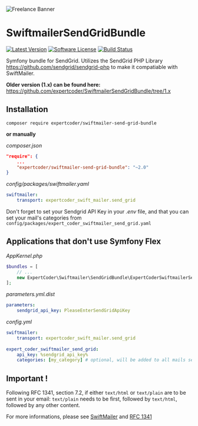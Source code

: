 ![Freelance Banner](https://s3.eu-central-1.amazonaws.com/static.expertcoder.io/github-banner/banner.png)

# SwiftmailerSendGridBundle

[![Latest Version](https://img.shields.io/github/release/expertcoder/SwiftmailerSendGridBundle.svg?style=flat-square)](https://github.com/expertcoder/SwiftmailerSendGridBundle/releases)
[![Software License](https://img.shields.io/badge/license-MIT-brightgreen.svg?style=flat-square)](LICENSE)
[![Build Status](https://img.shields.io/travis/expertcoder/SwiftmailerSendGridBundle.svg?style=flat-square)](https://travis-ci.org/expertcoder/SwiftmailerSendGridBundle)

Symfony bundle for SendGrid. Utilizes the SendGrid PHP Library https://github.com/sendgrid/sendgrid-php 
to make it compatiable with SwiftMailer.

**Older version (1.x) can be found here:** https://github.com/expertcoder/SwiftmailerSendGridBundle/tree/1.x

## Installation

`composer require expertcoder/swiftmailer-send-grid-bundle`

**or manually**

*composer.json*
```json
"require": {
    ...
    "expertcoder/swiftmailer-send-grid-bundle": "~2.0"
}

```

*config/packages/swiftmailer.yaml*
```yml
swiftmailer:
    transport: expertcoder_swift_mailer.send_grid
```

Don't forget to set your Sendgrid API Key in your *.env* file, and that you can set your mail's categories from `config/packages/expert_coder_swiftmailer_send_grid.yaml`

Applications that don't use Symfony Flex
----------------------------------------

*AppKernel.php*
```php
$bundles = [
    // ...
    new ExpertCoder\Swiftmailer\SendGridBundle\ExpertCoderSwiftmailerSendGridBundle(),
];
```

*parameters.yml.dist*
```yml
parameters:
    sendgrid_api_key: PleaseEnterSendGridApiKey
```

*config.yml*
```yml
swiftmailer:
    transport: expertcoder_swift_mailer.send_grid
    
expert_coder_swiftmailer_send_grid:
    api_key: %sendgrid_api_key%
    categories: [my_category] # optional, will be added to all mails sent (can be seen on sendgrid dashboard)
```

## Important !

Following RFC 1341, section 7.2, if either `text/html` or `text/plain` are to be sent in your email: `text/plain` needs to be first, followed by `text/html`, followed by any other content.


For more informations, please see [SwiftMailer](https://swiftmailer.symfony.com/docs/messages.html#quick-reference) and [RFC 1341](https://www.w3.org/Protocols/rfc1341/7_2_Multipart.html)
